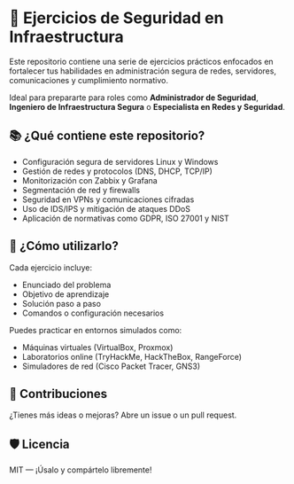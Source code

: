 
# 🔐 Ejercicios de Seguridad en Infraestructura

Este repositorio contiene una serie de ejercicios prácticos enfocados en fortalecer tus habilidades en administración segura de redes, servidores, comunicaciones y cumplimiento normativo.

Ideal para prepararte para roles como **Administrador de Seguridad**, **Ingeniero de Infraestructura Segura** o **Especialista en Redes y Seguridad**.

## 📚 ¿Qué contiene este repositorio?
- Configuración segura de servidores Linux y Windows
- Gestión de redes y protocolos (DNS, DHCP, TCP/IP)
- Monitorización con Zabbix y Grafana
- Segmentación de red y firewalls
- Seguridad en VPNs y comunicaciones cifradas
- Uso de IDS/IPS y mitigación de ataques DDoS
- Aplicación de normativas como GDPR, ISO 27001 y NIST

## 🧠 ¿Cómo utilizarlo?
Cada ejercicio incluye:
- Enunciado del problema
- Objetivo de aprendizaje
- Solución paso a paso
- Comandos o configuración necesarios

Puedes practicar en entornos simulados como:
- Máquinas virtuales (VirtualBox, Proxmox)
- Laboratorios online (TryHackMe, HackTheBox, RangeForce)
- Simuladores de red (Cisco Packet Tracer, GNS3)

## 🚀 Contribuciones
¿Tienes más ideas o mejoras? Abre un issue o un pull request.

## 🛡️ Licencia
MIT — ¡Úsalo y compártelo libremente!
